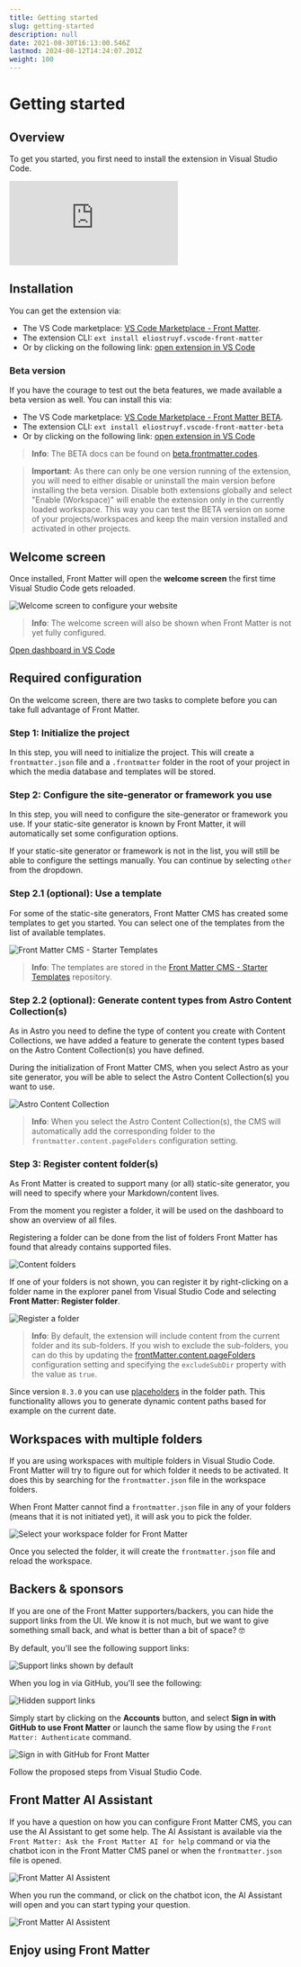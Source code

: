 ```yaml
---
title: Getting started
slug: getting-started
description: null
date: 2021-08-30T16:13:00.546Z
lastmod: 2024-08-12T14:24:07.201Z
weight: 100
---
```


# Getting started

## Overview

To get you started, you first need to install the extension in Visual Studio Code.

<!-- markdownlint-disable MD013 MD033 -->
<div class="iframe__wrapper">
  <iframe src="https://www.youtube.com/embed/xb6pZiier_E" title="YouTube video player" frameborder="0" allow="accelerometer; autoplay; clipboard-write; encrypted-media; gyroscope; picture-in-picture; web-share" allowfullscreen></iframe>
</div>
<!-- markdownlint-enable MD013 MD033 -->

## Installation

You can get the extension via:

<!-- markdownlint-disable MD033 MD013 MD028 -->

- The VS Code marketplace: [VS Code Marketplace - Front Matter][01].
- The extension CLI: `ext install eliostruyf.vscode-front-matter`
- Or by clicking on the following link: <a href="" title="open extension in VS Code" data-vscode="vscode:extension/eliostruyf.vscode-front-matter">open extension in VS Code</a>

### Beta version

If you have the courage to test out the beta features, we made available a beta version as well. You
can install this via:

- The VS Code marketplace: [VS Code Marketplace - Front Matter BETA][02].
- The extension CLI: `ext install eliostruyf.vscode-front-matter-beta`
- Or by clicking on the following link: <a href="" title="open extension in VS Code" data-vscode="vscode:extension/eliostruyf.vscode-front-matter-beta">open extension in VS Code</a>

> **Info**: The BETA docs can be found on [beta.frontmatter.codes][03].

> **Important**: As there can only be one version running of the extension, you will need to
> either disable or uninstall the main version before installing the beta version. Disable
> both extensions globally and select "Enable (Workspace)" will enable the extension only in
> the currently loaded workspace. This way you can test the BETA version on some of your
> projects/workspaces and keep the main version installed and activated in other projects.

## Welcome screen

Once installed, Front Matter will open the **welcome screen** the first time Visual Studio Code gets
reloaded.

![Welcome screen to configure your website][04]

> **Info**: The welcome screen will also be shown when Front Matter is not yet fully configured.

<!-- FM:Snippet:Start data:{"id":"Open in VS Code","fields":[{"name":"title","value":"Open dashboard in VS Code"},{"name":"command","value":"frontMatter.dashboard"},{"name":"title","value":"Open dashboard in VS Code"}]} -->
<a class="open_vscode" title="Open dashboard in VS Code" href='vscode://eliostruyf.vscode-front-matter?command=frontMatter.dashboard'>
  Open dashboard in VS Code
</a>
<!-- FM:Snippet:End -->

## Required configuration

On the welcome screen, there are two tasks to complete before you can take full advantage of Front Matter.

### Step 1: Initialize the project

In this step, you will need to initialize the project. This will create a
`frontmatter.json` file and a `.frontmatter` folder in the root of your
project in which the media database and templates will be stored.

### Step 2: Configure the site-generator or framework you use

In this step, you will need to configure the site-generator or framework you use. If your
static-site generator is known by Front Matter, it will automatically set some configuration
options.

If your static-site generator or framework is not in the list, you will still be
able to configure the settings manually. You can continue by selecting
`other` from the dropdown.

### Step 2.1 (optional): Use a template

For some of the static-site generators, Front Matter CMS has created some templates to get you
started. You can select one of the templates from the list of available templates.

![Front Matter CMS - Starter Templates][13]

> **Info**: The templates are stored in the
> [Front Matter CMS - Starter Templates][12] repository.

### Step 2.2 (optional): Generate content types from Astro Content Collection(s)

As in Astro you need to define the type of content you create with Content Collections, we have
added a feature to generate the content types based on the Astro Content Collection(s) you have
defined.

During the initialization of Front Matter CMS, when you select Astro as your site generator, you
will be able to select the Astro Content Collection(s) you want to use.

![Astro Content Collection][14]

> **Info**: When you select the Astro Content Collection(s), the CMS will automatically add the
> corresponding folder to the `frontmatter.content.pageFolders` configuration setting.

### Step 3: Register content folder(s)

As Front Matter is created to support many (or all) static-site generator, you will
need to specify where your Markdown/content lives.

From the moment you register a folder, it will be used on the dashboard to show
an overview of all files.

Registering a folder can be done from the list of folders Front Matter has
found that already contains supported files.

![Content folders][05]

If one of your folders is not shown, you can register it by right-clicking on a folder name in the
explorer panel from Visual Studio Code and selecting **Front Matter: Register folder**.

![Register a folder][06]

> **Info**: By default, the extension will include content from the current folder and its
> sub-folders. If you wish to exclude the sub-folders, you can do this by updating the
> [frontMatter.content.pageFolders][07] configuration setting and specifying the `excludeSubDir`
> property with the value as `true`.

Since version `8.3.0` you can use [placeholders](/docs/content-creation/placeholders) in the folder
path. This functionality allows you to generate dynamic content paths based for example on the
current date.

## Workspaces with multiple folders

If you are using workspaces with multiple folders in Visual Studio Code. Front Matter will try to
figure out for which folder it needs to be activated. It does this by searching for the
`frontmatter.json` file in the workspace folders.

When Front Matter cannot find a `frontmatter.json` file in any of your folders (means that it is not
initiated yet), it will ask you to pick the folder.

![Select your workspace folder for Front Matter][08]

Once you selected the folder, it will create the `frontmatter.json` file and reload the workspace.

## Backers & sponsors

If you are one of the Front Matter supporters/backers, you can hide the support links from the UI.
We know it is not much, but we want to give something small back, and what is better than a bit of
space? 🤓

By default, you'll see the following support links:

![Support links shown by default][09]

When you log in via GitHub, you'll see the following:

![Hidden support links][10]

Simply start by clicking on the **Accounts** button, and select **Sign in with GitHub to use Front
Matter** or launch the same flow by using the `Front Matter: Authenticate` command.

![Sign in with GitHub for Front Matter][11]

Follow the proposed steps from Visual Studio Code.

## Front Matter AI Assistant

If you have a question on how you can configure Front Matter CMS, you can use the AI Assistant to
get some help. The AI Assistant is available via the
`Front Matter: Ask the Front Matter AI for help` command or via the chatbot icon in the
Front Matter CMS panel or when the `frontmatter.json` file is opened.

![Front Matter AI Assistent](/releases/v8.4.0/front-matter-ai-assisten.png)

When you run the command, or click on the chatbot icon, the AI Assistant will open and you can
start typing your question.

![Front Matter AI Assistent](/releases/v8.4.0/front-matter-ai-assistent.png)

## Enjoy using Front Matter

<!-- Link References -->

[01]: https://marketplace.visualstudio.com/items?itemName=eliostruyf.vscode-front-matter
[02]: https://marketplace.visualstudio.com/items?itemName=eliostruyf.vscode-front-matter-beta
[03]: https://beta.frontmatter.codes
[04]: /releases/v7.2.0/welcome-screen-7.2.0.png
[05]: /releases/v9.3.0/register-content-folders.png
[06]: /assets/register-folder.png
[07]: /docs/settings/overview#frontmatter.content.pagefolders
[08]: /releases/v5.0.0/workspace-folder.png
[09]: /releases/v6.0.0/support-links.png
[10]: /releases/v6.0.0/support-links-hidden.png
[11]: /releases/v6.0.0/signin-github.png
[12]: https://github.com/frontmatter/templates
[13]: /releases/v9.3.0/templates.png
[14]: /releases/v9.3.0/astro-content-collections-light.png
